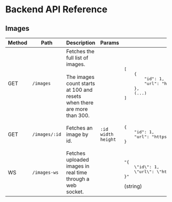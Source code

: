# Backend API Reference

## Images

<table>
    <thead>
        <tr>
            <th>Method</th>
            <th>Path</th>
            <th>Description</th>
            <th>Params</th>
            <th>Response</th>
        </tr>
    </thead>
    <tbody>
        <tr>
            <td>GET</td>
            <td>
                <code>/images</code>
            </td>
            <td>
                Fetches the full list of images.
                <br />
                <br />
                The images count starts at 100 and resets when there are more than 300.
            </td>
            <td></td>
            <td>
                <pre>
[
    {
        "id": 1,
        "url": "https://picsum.photos/id/1/200/200"
    },
    (...)
]<!--
             --></pre>
            </td>
        </tr>
        <tr>
            <td>GET</td>
            <td>
                <code>/images/:id</code>
            </td>
            <td>Fetches an image by id.</td>
            <td>
                <code>:id</code>
                <code>width</code>
                <code>height</code>
            </td>
            <td>
                <pre>
{
    "id": 1,
    "url": "https://picsum.photos/id/1/200/200"
}<!--
             --></pre>
            </td>
        </tr>
        <tr>
            <td>WS</td>
            <td>
                <code>/images-ws</code>
            </td>
            <td>Fetches uploaded images in real time through a web socket.</td>
            <td></td>
            <td>
                <pre>
"{
    \"id\": 1,
    \"url\": \"https://picsum.photos/id/1/200/200\"
}"<!--
             --></pre>
                (string)
            </td>
        </tr>
    </tbody>
</table>
